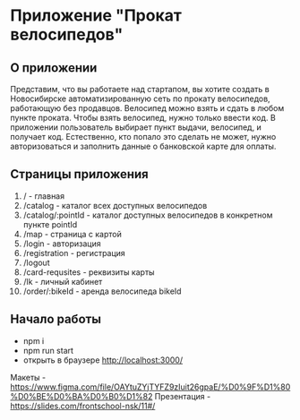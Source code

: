 # Приложение "Прокат велосипедов" #

## О приложении ##

Представим, что вы работаете над стартапом, вы хотите создать в Новосибирске автоматизированную сеть по прокату велосипедов, работающую без продавцов. Велосипед можно взять и сдать в любом пункте проката. Чтобы взять велосипед, нужно только ввести код.
В приложении пользователь выбирает пункт выдачи, велосипед, и получает код. Естественно, кто попало это сделать не может, нужно авторизоваться и заполнить данные о банковской карте для оплаты.

## Страницы приложения ##

1. / - главная
2. /catalog - каталог всех доступных велосипедов
3. /catalog/:pointId - каталог доступных велосипедов в конкретном пункте pointId
4. /map - страница с картой
5. /login - авторизация
6. /registration - регистрация
7. /logout
8. /card-requsites - реквизиты карты
9. /lk - личный кабинет
10. /order/:bikeId - аренда велосипеда bikeId

## Начало работы ##

- npm i
- npm run start
- открыть в браузере <http://localhost:3000/>

Макеты - <https://www.figma.com/file/OAYtuZYjTYFZ9zIuit26gpaE/%D0%9F%D1%80%D0%BE%D0%BA%D0%B0%D1%82>
Презентация - <https://slides.com/frontschool-nsk/11#/>
